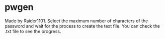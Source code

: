 # pwgen
Made by Raider1101.
Select the maximum number of characters of the password and wait for the process to create the text file.
You can check the .txt file to see the progress.
